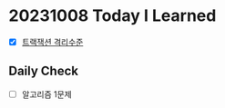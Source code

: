# 20231008 Today I Learned
- [X] [트랙잭션 격리수준](../../DataBase/transaction_isolation.md)

## Daily Check
- [ ] 알고리즘 1문제
